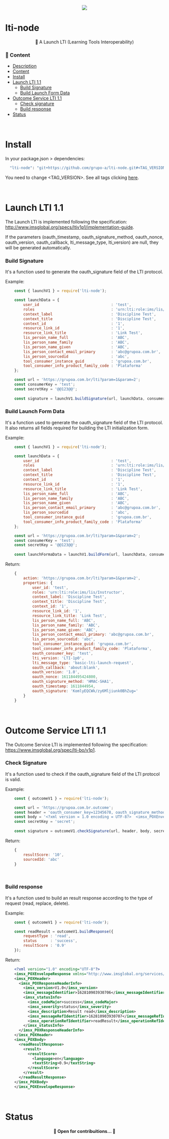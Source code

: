 <p align="center">
  <a href="https://www.grupoa.com.br/" target="_blank">
    <img src="https://www.grupoa.com.br/hs-fs/hubfs/logo-grupoa.png?width=136&name=logo-grupoa.png" />
  </a>
</p>

<a name="description"/>

# lti-node
<p align="center">🚀 A Launch LTI (Learning Tools Interoperability) </p>


<a name="content"/>

###  🏁 Content
<!--ts-->
   * [Description](#description)
   * [Content](#content)
   * [Install](#install)
   * [Launch LTI 1.1](#launch_lti_v1)
      * [Build Signature](#build_signature)
      * [Build Launch Form Data](#build_form_data)
   * [Outcome Service LTI 1.1](#outcome_service_lti_v1)
      * [Check signature](#check_signature)
      * [Build response](#build_response)
   * [Status](#status)
<!--te-->

<br>
<a name="install"/>

# Install
In your package.json > dependencies:
``` bash
  "lti-node": "git+https://github.com/grupo-a/lti-node.git#<TAG_VERSION>"
```
You need to change <TAG_VERSION>. See all tags clicking <a href="https://github.com/grupo-a/lti-node.git#/tags"> here</a>.

<br>
<a name="launch_lti_v1"/>



# Launch LTI 1.1

The Launch LTI is implemented following the specification: http://www.imsglobal.org/specs/ltiv1p1/implementation-guide.

If the parameters (oauth_timestamp, oauth_signature_method, oauth_nonce, oauth_version, oauth_callback, lti_message_type, lti_version) are null, they will be generated automatically.

<a name="build_signature"/>

### Build Signature
It's a function used to generate the oauth_signature field of the LTI protocol.

Example:
``` javascript
    const { launchV1 } = require('lti-node');

    const launchData = {
        user_id                                : 'test',
        roles                                  : 'urn:lti:role:ims/lis/Instructor',
        context_label                          : 'Discipline Test',
        context_title                          : 'Discipline Test',
        context_id                             : '1',
        resource_link_id                       : '1',
        resource_link_title                    : 'Link Test',
        lis_person_name_full                   : 'ABC',
        lis_person_name_family                 : 'ABC',
        lis_person_name_given                  : 'ABC',
        lis_person_contact_email_primary       : 'abc@grupoa.com.br',
        lis_person_sourcedid                   : 'abc',
        tool_consumer_instance_guid            : 'grupoa.com.br',
        tool_consumer_info_product_family_code : 'Plataforma'
    };

    const url = 'https://grupoa.com.br/lti?param=1&param=2';
    const consumerKey = 'test';
    const secretKey = '@@123@@';
  
    const signature = launchV1.buildSignature(url, launchData, consumerKey, secretKey);
```

<a name="build_form_data"/>

### Build Launch Form Data
It's a function used to generate the oauth_signature field of the LTI protocol. It also returns all fields required for building the LTI initialization form.

Example:
``` javascript
    const { launchV1 } = require('lti-node');

    const launchData = {
        user_id                                : 'test',
        roles                                  : 'urn:lti:role:ims/lis/Instructor',
        context_label                          : 'Discipline Test',
        context_title                          : 'Discipline Test',
        context_id                             : '1',
        resource_link_id                       : '1',
        resource_link_title                    : 'Link Test',
        lis_person_name_full                   : 'ABC',
        lis_person_name_family                 : 'ABC',
        lis_person_name_given                  : 'ABC',
        lis_person_contact_email_primary       : 'abc@grupoa.com.br',
        lis_person_sourcedid                   : 'abc',
        tool_consumer_instance_guid            : 'grupoa.com.br',
        tool_consumer_info_product_family_code : 'Plataforma'
    };

    const url = 'https://grupoa.com.br/lti?param=1&param=2';
    const consumerKey = 'test';
    const secretKey = '@@123@@';
  
    const launchFormaData = launchV1.buildForm(url, launchData, consumerKey, secretKey);
```

Return:
``` javascript
    {
        action: 'https://grupoa.com.br/lti?param=1&param=2',
        properties: {
            user_id: 'test',
            roles: 'urn:lti:role:ims/lis/Instructor',
            context_label: 'Discipline Test',
            context_title: 'Discipline Test',
            context_id: '1',
            resource_link_id: '1',
            resource_link_title: 'Link Test',
            lis_person_name_full: 'ABC',
            lis_person_name_family: 'ABC',
            lis_person_name_given: 'ABC',
            lis_person_contact_email_primary: 'abc@grupoa.com.br',
            lis_person_sourcedid: 'abc',
            tool_consumer_instance_guid: 'grupoa.com.br',
            tool_consumer_info_product_family_code: 'Plataforma',
            oauth_consumer_key: 'test',
            lti_version: 'LTI-1p0',
            lti_message_type: 'basic-lti-launch-request',
            oauth_callback: 'about:blank',
            oauth_version: '1.0',
            oauth_nonce: 161184495424800,
            oauth_signature_method: 'HMAC-SHA1',
            oauth_timestamp: 1611844954,
            oauth_signature: 'KomlyEQCWk/zy6Mljiunk0BhZug='
        }
    }
```
<br>
<a name="outcome_service_lti_v1"/>

# Outcome Service LTI 1.1

The Outcome Service LTI is implemented following the specification: https://www.imsglobal.org/spec/lti-bo/v1p1.

<a name="check_signature"/>

### Check Signature
It's a function used to check if the oauth_signature field of the LTI protocol is valid.

Example:
``` javascript
    const { outcomeV1 } = require('lti-node');

    const url = 'https://grupoa.com.br.outcome';
    const header = 'oauth_consumer_key=12345678, oauth_signature_method=HMAC-SHA1,oauth_timestamp=1627929009,oauth_nonce=d7d5d9a6278815d1c09f4e558b9a8272,oauth_version=1.0,oauth_signature=iHwxH4busDQpEAru0eWwwa2Mmdg%3D';
    const body = '<?xml version = 1.0 encoding = UTF-8?>  <imsx_POXEnvelopeRequest xmlns = http://www.imsglobal.org/services/ltiv1p1/xsd/imsoms_v1p0>      <imsx_POXHeader>      <imsx_POXRequestHeaderInfo>        <imsx_version>V1.0</imsx_version>        <imsx_messageIdentifier>test</imsx_messageIdentifier>      </imsx_POXRequestHeaderInfo>    </imsx_POXHeader>    <imsx_POXBody>      <replaceResultRequest>        <resultRecord>          <sourcedGUID>            <sourcedId>abc</sourcedId>          </sourcedGUID>          <result>            <resultScore>                <language>en</language>                <textString>10</textString>            </resultScore>          </result>        </resultRecord>      </replaceResultRequest>    </imsx_POXBody>  </imsx_POXEnvelopeRequest>';
    const secretKey = 'secret';
  
    const signature = outcomeV1.checkSignature(url, header, body, secretKey);
```
Return:
``` javascript
    { 
        resultScore: '10', 
        sourcedId: 'abc' 
    }
```
<br>

<a name="build_response"/>

### Build response
It's a function used to build an result response according to the type of request (read, replace, delete).

Example:
``` javascript
    const { outcomeV1 } = require('lti-node');

    const readResult = outcomeV1.buildResponse({
        requestType : 'read',
        status      : 'success',
        resultScore : '0.9'
    });
```
Return:
``` xml
    <?xml version="1.0" encoding="UTF-8"?>
    <imsx_POXEnvelopeResponse xmlns="http://www.imsglobal.org/services/ltiv1p1/xsd/imsoms_v1p0">
    <imsx_POXHeader>
      <imsx_POXResponseHeaderInfo>
        <imsx_version>V1.0</imsx_version>
        <imsx_messageIdentifier>162810903930706</imsx_messageIdentifier>
        <imsx_statusInfo>
          <imsx_codeMajor>success</imsx_codeMajor>
          <imsx_severity>status</imsx_severity>
          <imsx_description>Result read</imsx_description>
          <imsx_messageRefIdentifier>162810903930707</imsx_messageRefIdentifier>
          <imsx_operationRefIdentifier>readResult</imsx_operationRefIdentifier>
        </imsx_statusInfo>
      </imsx_POXResponseHeaderInfo>
    </imsx_POXHeader>
    <imsx_POXBody>
      <readResultResponse>
        <result>
          <resultScore>
            <language>en</language>
            <textString>0.9</textString>
          </resultScore>
        </result>
      </readResultResponse>
    </imsx_POXBody>
    </imsx_POXEnvelopeResponse>
```
<br>
<a name="status"/>

# Status
<h4 align="center">
	🚧  Open for contribuitions...   🚧
</h4>